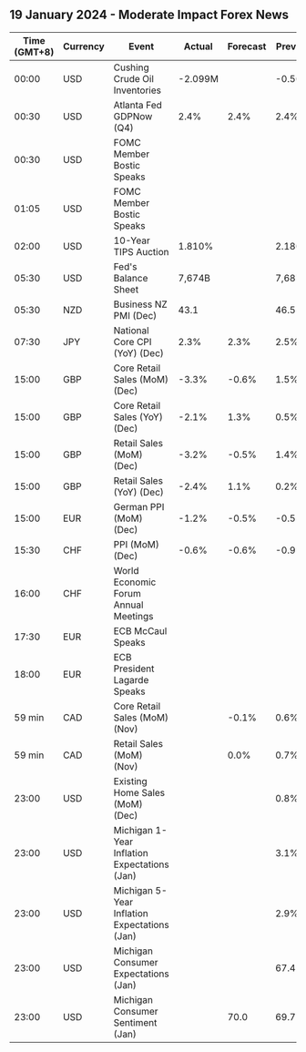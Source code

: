 ## 19 January 2024 - Moderate Impact Forex News

| Time (GMT+8) | Currency | Event | Actual | Forecast | Previous |
|------|----------|-------|--------|----------|----------|
| 00:00 | USD | Cushing Crude Oil Inventories | -2.099M |  | -0.506M |
| 00:30 | USD | Atlanta Fed GDPNow (Q4) | 2.4% | 2.4% | 2.4% |
| 00:30 | USD | FOMC Member Bostic Speaks |  |  |  |
| 01:05 | USD | FOMC Member Bostic Speaks |  |  |  |
| 02:00 | USD | 10-Year TIPS Auction | 1.810% |  | 2.180% |
| 05:30 | USD | Fed's Balance Sheet | 7,674B |  | 7,687B |
| 05:30 | NZD | Business NZ PMI (Dec) | 43.1 |  | 46.5 |
| 07:30 | JPY | National Core CPI (YoY) (Dec) | 2.3% | 2.3% | 2.5% |
| 15:00 | GBP | Core Retail Sales (MoM) (Dec) | -3.3% | -0.6% | 1.5% |
| 15:00 | GBP | Core Retail Sales (YoY) (Dec) | -2.1% | 1.3% | 0.5% |
| 15:00 | GBP | Retail Sales (MoM) (Dec) | -3.2% | -0.5% | 1.4% |
| 15:00 | GBP | Retail Sales (YoY) (Dec) | -2.4% | 1.1% | 0.2% |
| 15:00 | EUR | German PPI (MoM) (Dec) | -1.2% | -0.5% | -0.5% |
| 15:30 | CHF | PPI (MoM) (Dec) | -0.6% | -0.6% | -0.9% |
| 16:00 | CHF | World Economic Forum Annual Meetings |  |  |  |
| 17:30 | EUR | ECB McCaul Speaks |  |  |  |
| 18:00 | EUR | ECB President Lagarde Speaks |  |  |  |
| 59 min | CAD | Core Retail Sales (MoM) (Nov) |  | -0.1% | 0.6% |
| 59 min | CAD | Retail Sales (MoM) (Nov) |  | 0.0% | 0.7% |
| 23:00 | USD | Existing Home Sales (MoM) (Dec) |  |  | 0.8% |
| 23:00 | USD | Michigan 1-Year Inflation Expectations (Jan) |  |  | 3.1% |
| 23:00 | USD | Michigan 5-Year Inflation Expectations (Jan) |  |  | 2.9% |
| 23:00 | USD | Michigan Consumer Expectations (Jan) |  |  | 67.4 |
| 23:00 | USD | Michigan Consumer Sentiment (Jan) |  | 70.0 | 69.7 |
